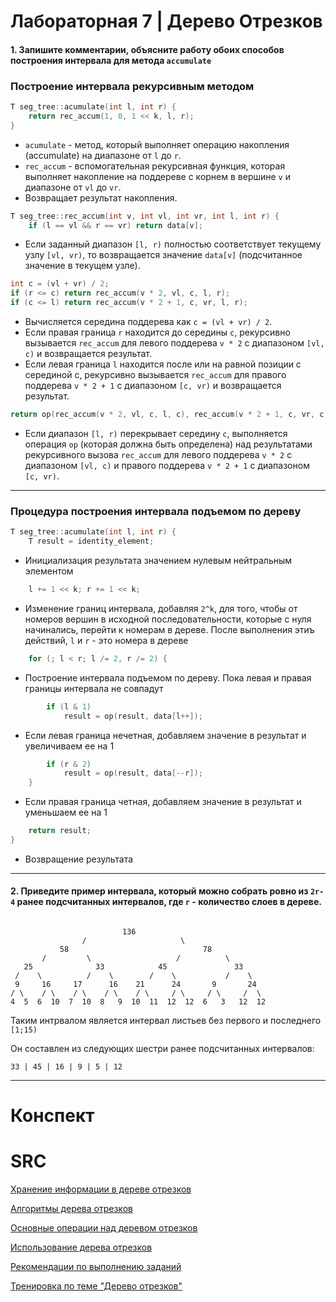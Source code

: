 # Лабораторная 7 | Дерево Отрезков

#### 1. Запишите комментарии, объясните работу обоих способов построения интервала для метода ```accumulate```

### Построение интервала рекурсивным методом
```cpp
T seg_tree::acumulate(int l, int r) {
    return rec_accum(1, 0, 1 << k, l, r);
}
```
+ ```acumulate``` - метод, который выполняет операцию накопления (accumulate) на диапазоне от ```l``` до ```r```.
+ ```rec_accum``` - вспомогательная рекурсивная функция, которая выполняет накопление на поддереве с корнем в вершине ```v``` и диапазоне от ```vl``` до ```vr```.
+ Возвращает результат накопления.
```cpp
T seg_tree::rec_accum(int v, int vl, int vr, int l, int r) {
    if (l == vl && r == vr) return data[v];
```
+ Если заданный диапазон ```[l, r)``` полностью соответствует текущему узлу ```[vl, vr)```, то возвращается значение ```data[v]``` (подсчитанное значение в текущем узле).
```cpp
int c = (vl + vr) / 2;
if (r <= c) return rec_accum(v * 2, vl, c, l, r);
if (c <= l) return rec_accum(v * 2 + 1, c, vr, l, r);
```
+ Вычисляется середина поддерева как ```c = (vl + vr) / 2```.
+ Если правая граница ```r``` находится до середины ```c```, рекурсивно вызывается ```rec_accum``` для левого поддерева ```v * 2``` с диапазоном ```[vl, c)``` и возвращается результат.
+ Если левая граница ```l``` находится после или на равной позиции с серединой c, рекурсивно вызывается ```rec_accum``` для правого поддерева ```v * 2 + 1``` с диапазоном ```[c, vr)``` и возвращается результат.
```cpp
return op(rec_accum(v * 2, vl, c, l, c), rec_accum(v * 2 + 1, c, vr, c, r));
```
+ Если диапазон ```[l, r)``` перекрывает середину ```c```, выполняется операция ```op``` (которая должна быть определена) над результатами рекурсивного вызова ```rec_accum``` для левого поддерева ```v * 2``` с диапазоном ```[vl, c)``` и правого поддерева ```v * 2 + 1``` с диапазоном ```[c, vr)```.
---
### Процедура построения интервала подъемом по дереву
```cpp
T seg_tree::acumulate(int l, int r) {
    T result = identity_element;
```
+ Инициализация результата значением нулевым нейтральным элементом
```cpp
    l += 1 << k; r += 1 << k;
```
+ Изменение границ интервала, добавляя ```2^k```, для того, чтобы от номеров вершин в исходной последовательности, которые с нуля начинались, перейти к номерам в дереве. После выполнения этиъ действий, ```l``` и ```r``` - это номера в дереве
```cpp
    for (; l < r; l /= 2, r /= 2) {
```
+ Построение интервала подъемом по дереву. Пока левая и правая границы интервала не совпадут
```cpp
        if (l & 1)
            result = op(result, data[l++]);
```
+ Если левая граница нечетная, добавляем значение в результат и увеличиваем ее на 1
```cpp
        if (r & 2)
            result = op(result, data[--r]);
    }
```
+ Если правая граница четная, добавляем значение в результат и уменьшаем ее на 1
```cpp
    return result;
}
```
+ Возвращение результата
---
#### 2. Приведите пример интервала, который можно собрать ровно из ```2r-4``` ранее подсчитанных интервалов, где ```r``` - количество слоев в дереве. 
```

                         136
                /                     \
           58                              78
       /         \                   /          \
   25              33            45               33
 /    \          /    \        /    \           /    \
 9     16     17      16    21      24       9       24
/ \    / \    / \    / \    / \     / \     / \     /  \
4  5  6  10  7  10  8   9  10  11  12  12  6   3   12  12

```

Таким интрвалом является интервал листьев без первого и последнего `[1;15)`

Он составлен из следующих шестри ранее подсчитанных интервалов: 

`33 | 45 | 16 | 9 | 5 | 12`

---

# Конспект

















# SRC 

[Хранение информации в дереве отрезков](https://youtu.be/afRI2x04Pjk)

[Алгоритмы дерева отрезков](https://youtu.be/EGbpBUIfU-k)

[Основные операции над деревом отрезков](https://youtu.be/O9UlDA17P98)

[Использование дерева отрезков](https://youtu.be/JP0e__v1dV0)

[Рекомендации по выполнению заданий](https://youtu.be/6sTL5Z086iU)

[Тренировка по теме "Дерево отрезков"](http://olymp.isu.ru/cgi-bin/new-client?contest_id=67)
